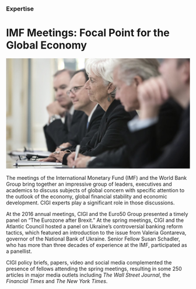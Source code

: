 ### Expertise

# IMF Meetings: Focal Point for the Global Economy

<div class="img-container">
  <img class="progressive" src="assets/slides/IMF.jpg" alt="">
</div>

The meetings of the International Monetary Fund (IMF) and the World Bank Group bring together an impressive group of leaders, executives and academics to discuss subjects of global concern with specific attention to the outlook of the economy, global financial stability and economic development. CIGI experts play a significant role in those discussions.

At the 2016 annual meetings, CIGI and the Euro50 Group presented a timely panel on “The Eurozone after Brexit.” At the spring meetings, CIGI and the Atlantic Council hosted a panel on Ukraine’s controversial banking reform tactics, which featured an introduction to the issue from Valeria Gontareva, governor of the National Bank of Ukraine. Senior Fellow Susan Schadler, who has more than three decades of experience at the IMF, participated as a panellist.

CIGI policy briefs, papers, video and social media complemented the presence of fellows attending the spring meetings, resulting in some 250 articles in major media outlets including *The Wall Street Journal*, the *Financial Times* and *The New York Times*.